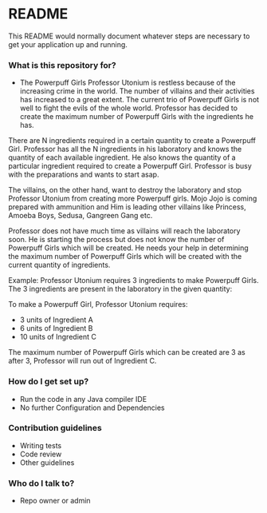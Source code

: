 # README #

This README would normally document whatever steps are necessary to get your application up and running.

### What is this repository for? ###

* The Powerpuff Girls
Professor Utonium is restless because of the increasing crime in the world. The number of villains and their activities has increased to a great extent. The current trio of Powerpuff Girls is not well to fight the evils of the whole world. Professor has decided to create the maximum number of Powerpuff Girls with the ingredients he has.

There are N ingredients required in a certain quantity to create a Powerpuff Girl. Professor has all the N ingredients in his laboratory and knows the quantity of each available ingredient. He also knows the quantity of a particular ingredient required to create a Powerpuff Girl. Professor is busy with the preparations and wants to start asap.

The villains, on the other hand, want to destroy the laboratory and stop Professor Utonium from creating more Powerpuff girls. Mojo Jojo is coming prepared with ammunition and Him is leading other villains like Princess, Amoeba Boys, Sedusa, Gangreen Gang etc.

Professor does not have much time as villains will reach the laboratory soon. He is starting the process but does not know the number of Powerpuff Girls which will be created. He needs your help in determining the maximum number of Powerpuff Girls which will be created with the current quantity of ingredients. 

Example:
Professor Utonium requires 3 ingredients to make Powerpuff Girls. The 3 ingredients are present in the laboratory in the given quantity:

To make a Powerpuff Girl, Professor Utonium requires:
* 3 units of Ingredient A
* 6 units of Ingredient B
* 10 units of Ingredient C

The maximum number of Powerpuff Girls which can be created are 3 as after 3, Professor will run out of Ingredient C.

### How do I get set up? ###

* Run the code in any Java compiler IDE
* No further Configuration and Dependencies

### Contribution guidelines ###

* Writing tests
* Code review
* Other guidelines

### Who do I talk to? ###

* Repo owner or admin